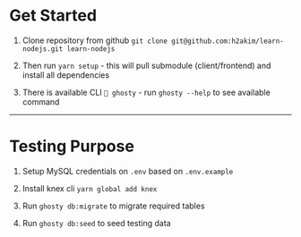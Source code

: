 # Get Started

1. Clone repository from github
   ```git clone git@github.com:h2akim/learn-nodejs.git learn-nodejs```

2. Then run `yarn setup`  - this will pull submodule (client/frontend) and install all dependencies

3. There is available CLI `👻 ghosty` - run `ghosty --help` to see available command

-----

# Testing Purpose

1. Setup MySQL credentials on `.env` based on `.env.example`

2. Install knex cli `yarn global add knex`

3. Run `ghosty db:migrate` to migrate required tables
 
4. Run `ghosty db:seed` to seed testing data
